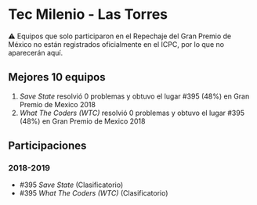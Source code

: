 # Tec Milenio - Las Torres

:warning: Equipos que solo participaron en el Repechaje del Gran Premio de México no están registrados oficialmente en el ICPC, por lo que no aparecerán aquí.

## Mejores 10 equipos

1. _Save State_ resolvió 0 problemas y obtuvo el lugar #395 (48%) en Gran Premio de Mexico 2018
1. _What The Coders (WTC)_ resolvió 0 problemas y obtuvo el lugar #395 (48%) en Gran Premio de Mexico 2018

## Participaciones

### 2018-2019

- #395 _Save State_ (Clasificatorio)
- #395 _What The Coders (WTC)_ (Clasificatorio)



